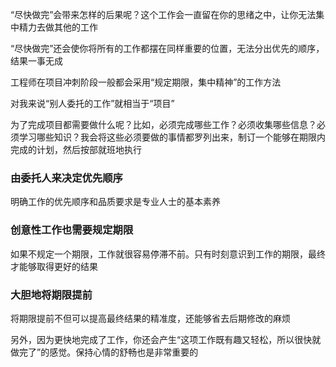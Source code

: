 “尽快做完”会带来怎样的后果呢？这个工作会一直留在你的思绪之中，让你无法集中精力去做其他的工作

“尽快做完”还会使你将所有的工作都摆在同样重要的位置，无法分出优先的顺序，结果一事无成

工程师在项目冲刺阶段一般都会采用“规定期限，集中精神”的工作方法

对我来说“别人委托的工作”就相当于“项目”

为了完成项目都需要做什么呢？比如，必须完成哪些工作？必须收集哪些信息？必须学习哪些知识？我会将这些必须要做的事情都罗列出来，制订一个能够在期限内完成的计划，然后按部就班地执行

### 由委托人来决定优先顺序

明确工作的优先顺序和品质要求是专业人士的基本素养

### 创意性工作也需要规定期限

如果不规定一个期限，工作就很容易停滞不前。只有时刻意识到工作的期限，最终才能够取得更好的结果

### 大胆地将期限提前

将期限提前不但可以提高最终结果的精准度，还能够省去后期修改的麻烦

另外，因为更快地完成了工作，你还会产生“这项工作既有趣又轻松，所以很快就做完了”的感觉。保持心情的舒畅也是非常重要的
